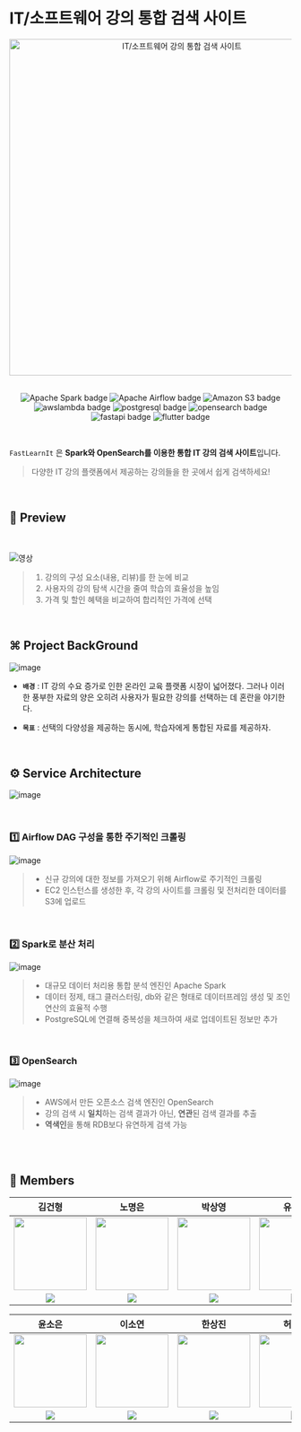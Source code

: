 # IT/소프트웨어 강의 통합 검색 사이트
<div align="center">
<img src="https://github.com/myeunee/DE_Integrated-Search-Website-for-Spark-based-IT-Software-Courses/assets/111333350/0938eb9c-8f4e-4111-9e6d-ddc0c2d8b4a4" alt="IT/소프트웨어 강의 통합 검색 사이트" width="600"/>
  <br>
    <br>
<p align="center">
   <img src="https://img.shields.io/badge/Apache_Spark-E5426E?style=flat-square&logo=Apache Spark&logoColor=white" alt="Apache Spark badge">
   <img src="https://img.shields.io/badge/Apache_Airflow-E25A1C?style=flat-square&logo=Apache Airflow&logoColor=white" alt="Apache Airflow badge">
    <img src="https://img.shields.io/badge/Amazon_S3-569A31?style=flat-square&logo=Amazon S3&logoColor=white" alt="Amazon S3 badge">
    <img src="https://img.shields.io/badge/AWS_Lambda-FF9900?style=flat-square&logo=awslambda&logoColor=white" alt="awslambda badge">
      <img src="https://img.shields.io/badge/PostgreSQL-4169E1?style=flat-square&logo=postgresql&logoColor=white" alt="postgresql badge">
    <img src="https://img.shields.io/badge/OpenSearch-5C3EE8?style=flat-square&logo=opensearch&logoColor=white" alt="opensearch badge">
    <img src="https://img.shields.io/badge/FastAPI-009688?style=flat-square&logo=fastapi&logoColor=white" alt="fastapi badge">
      <img src="https://img.shields.io/badge/Flutter-02569B?style=flat-square&logo=flutter&logoColor=white" alt="flutter badge">
  </p>
</div>

<br>

`FastLearnIt` 은 **Spark와 OpenSearch를 이용한 통합 IT 강의 검색 사이트**입니다.
<br>
>다양한 IT 강의 플랫폼에서 제공하는 강의들을 한 곳에서 쉽게 검색하세요!
>
<br>

## 📌 Preview
<br>

![영상](https://github.com/khuda-5th/DE_Integrated-Search-Website-for-Spark-based-IT-Software-Courses/assets/111333350/cb207750-ec27-4c38-9638-3f8560c4e28c)

  
>1. 강의의 구성 요소(내용, 리뷰)를 한 눈에 비교
>2. 사용자의 강의 탐색 시간을 줄여 학습의 효율성을 높임
>3. 가격 및 할인 혜택을 비교하여 합리적인 가격에 선택

<br>

## ⌘ Project BackGround
![image](https://github.com/khuda-5th/DE_Integrated-Search-Website-for-Spark-based-IT-Software-Courses/assets/111333350/a71d9871-7430-4e3b-8a54-4142abf1ad6d)



* **`배경`** : IT 강의 수요 증가로 인한 온라인 교육 플랫폼 시장이 넓어졌다. 그러나 이러한 풍부한 자료의 양은 오히려 사용자가 필요한 강의를 선택하는 데 혼란을 야기한다.

* **`목표`** : 선택의 다양성을 제공하는 동시에, 학습자에게 통합된 자료를 제공하자.

<br>

## ⚙️ Service Architecture
![image](https://github.com/myeunee/DE_Integrated-Search-Website-for-Spark-based-IT-Software-Courses/assets/111333350/0d854869-1365-43b9-a64c-dad1340e2d5a)

<br>

### 1️⃣ Airflow DAG 구성을 통한 주기적인 크롤링

![image](https://github.com/khuda-5th/DE_Integrated-Search-Website-for-Spark-based-IT-Software-Courses/assets/111333350/da9e9f66-980a-4525-a740-753ebb7c9355)

>- 신규 강의에 대한 정보를 가져오기 위해 Airflow로 주기적인 크롤링
>- EC2 인스턴스를 생성한 후, 각 강의 사이트를 크롤링 및 전처리한 데이터를 S3에 업로드

<br>

### 2️⃣ Spark로 분산 처리
![image](https://github.com/khuda-5th/DE_Integrated-Search-Website-for-Spark-based-IT-Software-Courses/assets/111333350/c3690d8d-c7c9-437c-8c71-2c36348bc987)



>- 대규모 데이터 처리용 통합 분석 엔진인 Apache Spark
>- 데이터 정제, 태그 클러스터링, db와 같은 형태로 데이터프레임 생성 및 조인 연산의 효율적 수행
>- PostgreSQL에 연결해 중복성을 체크하여 새로 업데이트된 정보만 추가

<br>

### 3️⃣ OpenSearch
![image](https://github.com/khuda-5th/DE_Integrated-Search-Website-for-Spark-based-IT-Software-Courses/assets/111333350/f54b8d05-4057-47a9-a6c8-b1939f274b56)


>- AWS에서 만든 오픈소스 검색 엔진인 OpenSearch
>- 강의 검색 시 **일치**하는 검색 결과가 아닌, **연관**된 검색 결과를 추출
>- **역색인**을 통해 RDB보다 유연하게 검색 가능

<br>
<br>

## 🤗 Members
| 김건형 | 노명은 | 박상영 | 유혜지 |
| :-: | :-: | :-: | :-: |
| <img src='https://avatars.githubusercontent.com/u/60197194?v=4' height=130 width=130></img> |  <img src='https://avatars.githubusercontent.com/u/90135669?v=4' height=130 width=130></img> | <img src='https://avatars.githubusercontent.com/u/107484383?s=96&v=4' height=130 width=130></img> | <img src='https://avatars.githubusercontent.com/u/90139122?v=4' height=130 width=130></img> |
| <a href="https://github.com/g-hyeong" target="_blank"><img src="https://img.shields.io/badge/GitHub-black.svg?&style=round&logo=github"/></a> | <a href="https://github.com/NoMyeongEun" target="_blank"><img src="https://img.shields.io/badge/GitHub-black.svg?&style=round&logo=github"/></a> | <a href="https://github.com/Imsyp" target="_blank"><img src="https://img.shields.io/badge/GitHub-black.svg?&style=round&logo=github"/></a> | <a href="https://github.com/HyejiYu" target="_blank"><img src="https://img.shields.io/badge/GitHub-black.svg?&style=round&logo=github"/></a> |



| 윤소은 | 이소연 | 한상진 | 허윤지 |
| :-: | :-: | :-: | :-: |
| <img src='https://avatars.githubusercontent.com/u/160216493?s=96&v=4' height=130 width=130></img> | <img src='https://avatars.githubusercontent.com/u/84007823?s=96&v=4' height=130 width=130></img> | <img src='https://avatars.githubusercontent.com/u/49024115?v=4' height=130 width=130></img> | <img src='https://avatars.githubusercontent.com/u/111333350?v=4' height=130 width=130></img> |
| <a href="https://github.com/Younsoeun" target="_blank"><img src="https://img.shields.io/badge/GitHub-black.svg?&style=round&logo=github"/></a> | <a href="https://github.com/soyeon-kk" target="_blank"><img src="https://img.shields.io/badge/GitHub-black.svg?&style=round&logo=github"/></a> | <a href="https://github.com/eu2525" target="_blank"><img src="https://img.shields.io/badge/GitHub-black.svg?&style=round&logo=github"/></a> | <a href="https://github.com/myeunee" target="_blank"><img src="https://img.shields.io/badge/GitHub-black.svg?&style=round&logo=github"/></a> |

<br>
